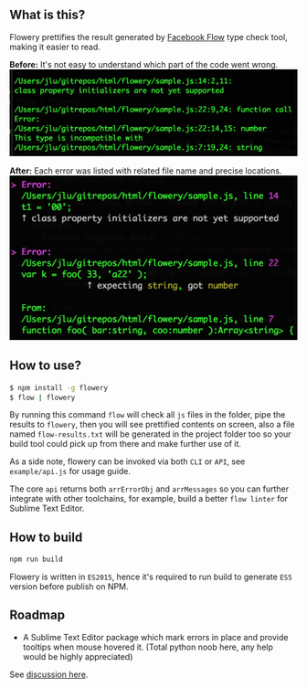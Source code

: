 
What is this?
--------------

Flowery prettifies the result generated by [Facebook Flow](https://github.com/facebook/flow) type check tool, making it easier to read.

__Before:__
It's not easy to understand which part of the code went wrong.
![after](https://raw.githubusercontent.com/coodoo/flowery/master/images/before.png)

__After:__
Each error was listed with related file name and precise locations.
![after](https://raw.githubusercontent.com/coodoo/flowery/master/images/after.png)


How to use?
-----------

```bash
$ npm install -g flowery
$ flow | flowery
```

By running this command `flow` will check all `js` files in the folder, pipe the results to `flowery`, then you will see  prettified contents on screen, also a file named `flow-results.txt` will be generated in the project folder too so your build tool could pick up from there and make further use of it.

As a side note, flowery can be invoked via both `CLI` or `API`, see `example/api.js` for usage guide.

The core `api` returns both `arrErrorObj` and `arrMessages` so you can further integrate with other toolchains, for example, build a better `flow linter` for Sublime Text Editor.

How to build
------------

```js
npm run build
```

Flowery is written in `ES2015`, hence it's required to run build to generate `ES5` version before publish on NPM.

Roadmap
-------

- A Sublime Text Editor package which mark errors in place and provide tooltips when mouse hovered it. (Total python noob here, any help would be highly appreciated)

See [discussion here](https://github.com/facebook/flow/issues/768).

